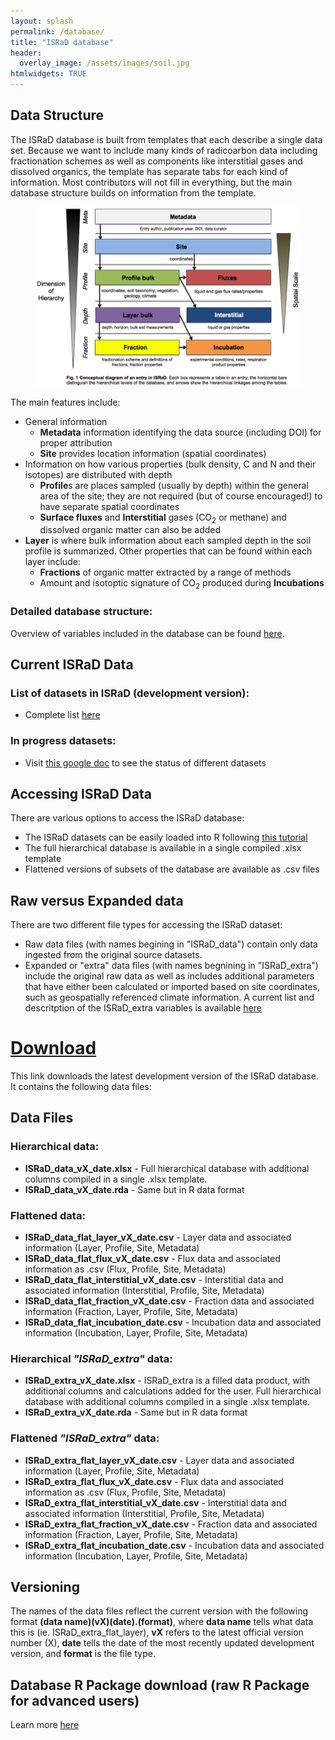 ```yaml
---
layout: splash
permalink: /database/
title: "ISRaD database"
header:
  overlay_image: /assets/images/soil.jpg
htmlwidgets: TRUE
--- 
```


## Data Structure

The ISRaD database is built from templates that each describe a single data set.  Because we want to include many kinds of radicoarbon data including fractionation schemes as well as components like interstitial gases and dissolved organics, the template has separate tabs for each kind of information.  Most contributors will not fill in everything, but the main database structure builds on information from the template.

<figure>
	<img src="https://github.com/International-Soil-Radiocarbon-Database/ISRaD/raw/gh-pages/assets/images/structure_new.png" width = "500">
</figure>

The main features include:
* General information
	* **Metadata** information identifying the data source (including DOI) for proper attribution
	* **Site** provides location information (spatial coordinates)
* Information on how various properties (bulk density, C and N and their isotopes) are distributed with depth
	* **Profile**s are places sampled (usually by depth) within the general area of the site; they are not required (but of course encouraged!) to have separate spatial coordinates
	* **Surface fluxes** and **Interstitial** gases (CO<sub>2</sub> or methane) and dissolved organic matter can also be added
* **Layer** is where bulk information about each sampled depth in the soil profile is summarized. Other properties that can be found within each layer include:
	* **Fractions** of organic matter extracted by a range of methods
	* Amount and isotoptic signature of CO<sub>2</sub> produced during **Incubations** 

### Detailed database structure:
Overview of variables included in the database can be found [here](https://international-soil-radiocarbon-database.github.io/ISRaD/database_structure/).

## Current ISRaD Data
### List of datasets in ISRaD (development version):
* Complete list [here](https://github.com/International-Soil-Radiocarbon-Database/ISRaD/blob/master/ISRaD_data_files/database/credits.md)


### In progress datasets:
* Visit [this google doc](https://docs.google.com/spreadsheets/d/1lezUOJjYnB7KtXGDDFO_PKWLtx_7NZ3WaOubP2zUX-g/edit?usp=sharing) to see the status of different datasets 

## Accessing ISRaD Data
There are various options to access the ISRaD database: 
*   The ISRaD datasets can be easily loaded into R following [this tutorial](/user_manual_Aug15_2019.html) 
*   The full hierarchical database is available in a single compiled .xlsx template
*   Flattened versions of subsets of the database are available as .csv files

## Raw versus Expanded data
There are two different file types for accessing the ISRaD dataset: 
*   Raw data files (with names begining in "ISRaD_data") contain only data ingested from the original source datasets.   
*   Expanded or "extra" data files (with names begnining in "ISRaD_extra") include the original raw data as well as includes additional parameters that have either been calculated or imported based on site coordinates, such as geospatially referenced climate information. A current list and descritption of the ISRaD_extra variables is available [here](https://raw.githubusercontent.com/International-Soil-Radiocarbon-Database/ISRaD/master/inst/extdata/ISRaD_Extra_Info.xlsx)

# [Download](https://github.com/International-Soil-Radiocarbon-Database/ISRaD/raw/master/ISRaD_data_files/database/ISRaD_database_files.zip)
 
This link downloads the latest development version of the ISRaD database. It contains the following data files:

## Data Files 
### Hierarchical data:
*	**ISRaD_data_vX_date.xlsx** - Full hierarchical database with additional columns compiled in a single .xlsx template.  
*	**ISRaD_data_vX_date.rda** - Same but in R data format 
### Flattened data:
*   **ISRaD_data_flat_layer_vX_date.csv** - Layer data and associated information (Layer, Profile, Site, Metadata)
*   **ISRaD_data_flat_flux_vX_date.csv** - Flux data and associated information as .csv (Flux, Profile, Site, Metadata)
*   **ISRaD_data_flat_interstitial_vX_date.csv** - Interstitial data and associated information (Interstitial, Profile, Site, Metadata)
*   **ISRaD_data_flat_fraction_vX_date.csv** - Fraction data and associated information (Fraction, Layer, Profile, Site, Metadata) 
*   **ISRaD_data_flat_incubation_date.csv** - Incubation data and associated information (Incubation, Layer, Profile, Site, Metadata)

### Hierarchical *"ISRaD_extra"* data:
*	**ISRaD_extra_vX_date.xlsx** - ISRaD_extra is a filled data product, with additional columns and calculations added for the user. Full hierarchical database with additional columns compiled in a single .xlsx template.  
*	**ISRaD_extra_vX_date.rda** - Same but in R data format
 
### Flattened *"ISRaD_extra"* data:

*   **ISRaD_extra_flat_layer_vX_date.csv** - Layer data and associated information (Layer, Profile, Site, Metadata)
*   **ISRaD_extra_flat_flux_vX_date.csv** - Flux data and associated information as .csv (Flux, Profile, Site, Metadata)
*   **ISRaD_extra_flat_interstitial_vX_date.csv** - Interstitial data and associated information (Interstitial, Profile, Site, Metadata)
*   **ISRaD_extra_flat_fraction_vX_date.csv** - Fraction data and associated information (Fraction, Layer, Profile, Site, Metadata) 
*   **ISRaD_extra_flat_incubation_date.csv** - Incubation data and associated information (Incubation, Layer, Profile, Site, Metadata)

## Versioning
The names of the data files reflect the current version with the following format **(data name)(vX)(date).(format)**, where **data name** tells what data this is (ie. ISRaD_extra_flat_layer), **vX** refers to the latest official version number (X), **date** tells the date of the most recently updated development version, and **format** is the file type.


## Database R Package download (raw R Package for advanced users)

Learn more [here](https://international-soil-radiocarbon-database.github.io/ISRaD/rpackage/)
